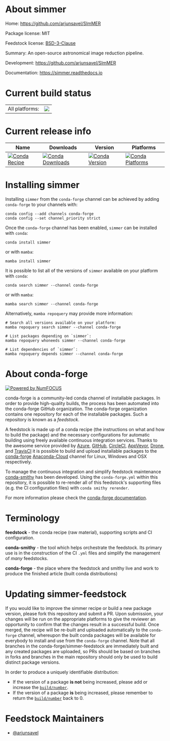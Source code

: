About simmer
============

Home: https://github.com/arjunsavel/SImMER

Package license: MIT

Feedstock license: [BSD-3-Clause](https://github.com/conda-forge/simmer-feedstock/blob/main/LICENSE.txt)

Summary: An open-source astronomical image reduction pipeline.

Development: https://github.com/arjunsavel/SImMER

Documentation: https://simmer.readthedocs.io

Current build status
====================


<table><tr><td>All platforms:</td>
    <td>
      <a href="https://dev.azure.com/conda-forge/feedstock-builds/_build/latest?definitionId=10492&branchName=main">
        <img src="https://dev.azure.com/conda-forge/feedstock-builds/_apis/build/status/simmer-feedstock?branchName=main">
      </a>
    </td>
  </tr>
</table>

Current release info
====================

| Name | Downloads | Version | Platforms |
| --- | --- | --- | --- |
| [![Conda Recipe](https://img.shields.io/badge/recipe-simmer-green.svg)](https://anaconda.org/conda-forge/simmer) | [![Conda Downloads](https://img.shields.io/conda/dn/conda-forge/simmer.svg)](https://anaconda.org/conda-forge/simmer) | [![Conda Version](https://img.shields.io/conda/vn/conda-forge/simmer.svg)](https://anaconda.org/conda-forge/simmer) | [![Conda Platforms](https://img.shields.io/conda/pn/conda-forge/simmer.svg)](https://anaconda.org/conda-forge/simmer) |

Installing simmer
=================

Installing `simmer` from the `conda-forge` channel can be achieved by adding `conda-forge` to your channels with:

```
conda config --add channels conda-forge
conda config --set channel_priority strict
```

Once the `conda-forge` channel has been enabled, `simmer` can be installed with `conda`:

```
conda install simmer
```

or with `mamba`:

```
mamba install simmer
```

It is possible to list all of the versions of `simmer` available on your platform with `conda`:

```
conda search simmer --channel conda-forge
```

or with `mamba`:

```
mamba search simmer --channel conda-forge
```

Alternatively, `mamba repoquery` may provide more information:

```
# Search all versions available on your platform:
mamba repoquery search simmer --channel conda-forge

# List packages depending on `simmer`:
mamba repoquery whoneeds simmer --channel conda-forge

# List dependencies of `simmer`:
mamba repoquery depends simmer --channel conda-forge
```


About conda-forge
=================

[![Powered by
NumFOCUS](https://img.shields.io/badge/powered%20by-NumFOCUS-orange.svg?style=flat&colorA=E1523D&colorB=007D8A)](https://numfocus.org)

conda-forge is a community-led conda channel of installable packages.
In order to provide high-quality builds, the process has been automated into the
conda-forge GitHub organization. The conda-forge organization contains one repository
for each of the installable packages. Such a repository is known as a *feedstock*.

A feedstock is made up of a conda recipe (the instructions on what and how to build
the package) and the necessary configurations for automatic building using freely
available continuous integration services. Thanks to the awesome service provided by
[Azure](https://azure.microsoft.com/en-us/services/devops/), [GitHub](https://github.com/),
[CircleCI](https://circleci.com/), [AppVeyor](https://www.appveyor.com/),
[Drone](https://cloud.drone.io/welcome), and [TravisCI](https://travis-ci.com/)
it is possible to build and upload installable packages to the
[conda-forge](https://anaconda.org/conda-forge) [Anaconda-Cloud](https://anaconda.org/)
channel for Linux, Windows and OSX respectively.

To manage the continuous integration and simplify feedstock maintenance
[conda-smithy](https://github.com/conda-forge/conda-smithy) has been developed.
Using the ``conda-forge.yml`` within this repository, it is possible to re-render all of
this feedstock's supporting files (e.g. the CI configuration files) with ``conda smithy rerender``.

For more information please check the [conda-forge documentation](https://conda-forge.org/docs/).

Terminology
===========

**feedstock** - the conda recipe (raw material), supporting scripts and CI configuration.

**conda-smithy** - the tool which helps orchestrate the feedstock.
                   Its primary use is in the construction of the CI ``.yml`` files
                   and simplify the management of *many* feedstocks.

**conda-forge** - the place where the feedstock and smithy live and work to
                  produce the finished article (built conda distributions)


Updating simmer-feedstock
=========================

If you would like to improve the simmer recipe or build a new
package version, please fork this repository and submit a PR. Upon submission,
your changes will be run on the appropriate platforms to give the reviewer an
opportunity to confirm that the changes result in a successful build. Once
merged, the recipe will be re-built and uploaded automatically to the
`conda-forge` channel, whereupon the built conda packages will be available for
everybody to install and use from the `conda-forge` channel.
Note that all branches in the conda-forge/simmer-feedstock are
immediately built and any created packages are uploaded, so PRs should be based
on branches in forks and branches in the main repository should only be used to
build distinct package versions.

In order to produce a uniquely identifiable distribution:
 * If the version of a package **is not** being increased, please add or increase
   the [``build/number``](https://docs.conda.io/projects/conda-build/en/latest/resources/define-metadata.html#build-number-and-string).
 * If the version of a package **is** being increased, please remember to return
   the [``build/number``](https://docs.conda.io/projects/conda-build/en/latest/resources/define-metadata.html#build-number-and-string)
   back to 0.

Feedstock Maintainers
=====================

* [@arjunsavel](https://github.com/arjunsavel/)

